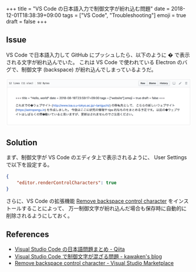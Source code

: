 +++
title = "VS Code の日本語入力で制御文字が紛れ込む問題"
date  = 2018-12-01T18:38:39+09:00
tags  = ["VS Code", "Troubleshooting"]
emoji = true
draft = false
+++

## Issue

VS Code で日本語入力して GitHub にプッシュしたら、以下のように � で表示される文字が紛れ込んでいた。
これは VS Code で使われている Electron のバグで、制御文字 (backspace) が紛れ込んでしまっているようだ。

![](issue.png)

## Solution

まず、制御文字が VS Code のエディタ上で表示されるように、 User Settings で以下を設定する。

```json
{
    "editor.renderControlCharacters": true
}
```

さらに、VS Code の拡張機能 [Remove backspace control character](https://marketplace.visualstudio.com/items?itemName=satokaz.vscode-bs-ctrlchar-remover) をインストールすることによって、
万一制御文字が紛れ込んだ場合も保存時に自動的に削除されるようにしておく。

## References

+ [Visual Studio Code の日本語問題まとめ - Qiita](https://qiita.com/EbXpJ6bp/items/e6a0ed52bdcb60bfd145)
+ [Visual Studio Code で制御文字が混ざる問題 - kawaken's blog](http://kawaken.hateblo.jp/entry/2018/04/02/234339)
+ [Remove backspace control character - Visual Studio Marketplace](https://marketplace.visualstudio.com/items?itemName=satokaz.vscode-bs-ctrlchar-remover)